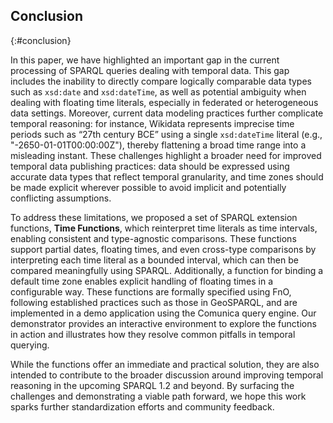 ## Conclusion
{:#conclusion}

In this paper, we have highlighted an important gap in the current processing of SPARQL queries dealing with temporal data.
This gap includes the inability to directly compare logically comparable data types such as `xsd:date` and `xsd:dateTime`, as well as potential ambiguity when dealing with floating time literals, especially in federated or heterogeneous data settings.
Moreover, current data modeling practices further complicate temporal reasoning: for instance, Wikidata represents imprecise time periods such as “27th century BCE” using a single `xsd:dateTime` literal (e.g., "-2650-01-01T00:00:00Z"), thereby flattening a broad time range into a misleading instant.
These challenges highlight a broader need for improved temporal data publishing practices: data should be expressed using accurate data types that reflect temporal granularity, and time zones should be made explicit wherever possible to avoid implicit and potentially conflicting assumptions.

To address these limitations, we proposed a set of SPARQL extension functions, **Time Functions**, which reinterpret time literals as time intervals, enabling consistent and type-agnostic comparisons.
These functions support partial dates, floating times, and even cross-type comparisons by interpreting each time literal as a bounded interval, which can then be compared meaningfully using SPARQL.
Additionally, a function for binding a default time zone enables explicit handling of floating times in a configurable way.
These functions are formally specified using FnO, following established practices such as those in GeoSPARQL, and are implemented in a demo application using the Comunica query engine.
Our demonstrator provides an interactive environment to explore the functions in action and illustrates how they resolve common pitfalls in temporal querying.

While the functions offer an immediate and practical solution, they are also intended to contribute to the broader discussion around improving temporal reasoning in the upcoming SPARQL 1.2 and beyond.
By surfacing the challenges and demonstrating a viable path forward, we hope this work sparks further standardization efforts and community feedback.
